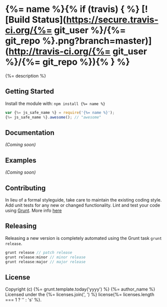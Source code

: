 # {%= name %}{% if (travis) { %} [![Build Status](https://secure.travis-ci.org/{%= git_user %}/{%= git_repo %}.png?branch=master)](http://travis-ci.org/{%= git_user %}/{%= git_repo %}){% } %}

{%= description %}

## Getting Started
Install the module with: `npm install {%= name %}`

```javascript
var {%= js_safe_name %} = require('{%= name %}');
{%= js_safe_name %}.awesome(); // "awesome"
```

## Documentation
_(Coming soon)_

## Examples
_(Coming soon)_

## Contributing
In lieu of a formal styleguide, take care to maintain the existing coding style. Add unit tests for any new or changed functionality. Lint and test your code using [Grunt](http://gruntjs.com/).
More info [here](CONTRIBUTING.md)

## Releasing
Releasing a new version is completely automated using the Grunt task `grunt release`.

```javascript
grunt release // patch release
grunt release:minor // minor release
grunt release:major // major release
```

## License
Copyright (c) {%= grunt.template.today('yyyy') %} {%= author_name %}
Licensed under the {%= licenses.join(', ') %} license{%= licenses.length === 1 ? '' : 's' %}.

